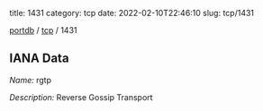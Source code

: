 title: 1431
category: tcp
date: 2022-02-10T22:46:10
slug: tcp/1431

[portdb](/) / [tcp](/category/tcp.html) / 1431


## IANA Data

_Name:_ rgtp

_Description:_ Reverse Gossip Transport

